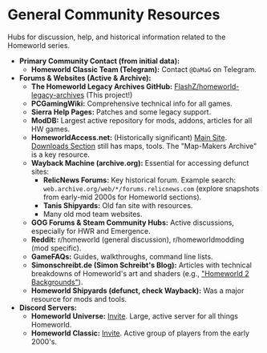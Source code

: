 # General Community Resources

Hubs for discussion, help, and historical information related to the Homeworld series.

*   **Primary Community Contact (from initial data):**
    *   **Homeworld Classic Team (Telegram):** Contact `@DaMaG` on Telegram.
*   **Forums & Websites (Active & Archive):**
    *   **The Homeworld Legacy Archives GitHub:** [FlashZ/homeworld-legacy-archives](https://github.com/FlashZ/homeworld-legacy-archives) (This project!)
    *   **PCGamingWiki:** Comprehensive technical info for all games.
    *   **Sierra Help Pages:** Patches and some legacy support.
    *   **ModDB:** Largest active repository for mods, addons, articles for all HW games.
    *   **HomeworldAccess.net:** (Historically significant) [Main Site](https://www.homeworldaccess.net/). [Downloads Section](https://www.homeworldaccess.net/infusions/downloads/downloads.php) still has maps, tools. The "Map-Makers Archive" is a key resource.
    *   **Wayback Machine (archive.org):** Essential for accessing defunct sites:
        *   **RelicNews Forums:** Key historical forum. Example search: `web.archive.org/web/*/forums.relicnews.com` (explore snapshots from early-mid 2000s for Homeworld sections).
        *   **Tanis Shipyards:** Old fan site with resources.
        *   Many old mod team websites.
    *   **GOG Forums & Steam Community Hubs:** Active discussions, especially for HWR and Emergence.
    *   **Reddit:** r/homeworld (general discussion), r/homeworldmodding (mod specific).
    *   **GameFAQs:** Guides, walkthroughs, command line lists.
    *   **Simonschreibt.de (Simon Schreibt's Blog):** Articles with technical breakdowns of Homeworld's art and shaders (e.g., ["Homeworld 2 Backgrounds"](https://simonschreibt.de/gat/homeworld-2-backgrounds/)).
    *   **Homeworld Shipyards (defunct, check Wayback):** Was a major resource for mods and tools.
*   **Discord Servers:**
    *   **Homeworld Universe:** [Invite](https://discord.gg/homeworld). Large, active server for all things Homeworld.
    *   **Homeworld Classic:** [Invite](https://discord.gg/7f4sNHNBnB). Active group of players from the early 2000's.
